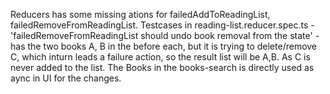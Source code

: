 Reducers has some missing ations for  failedAddToReadingList, failedRemoveFromReadingList.
Testcases in reading-list.reducer.spec.ts
        - 'failedRemoveFromReadingList should undo book removal from the state' - has the two books A, B in the before each, but it is trying to delete/remove C, which inturn leads a failure action, so the result list will be A,B. As C is never added to the list.
The Books in the books-search is directly used as aync in UI for the changes.

